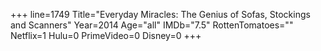 +++
line=1749
Title="Everyday Miracles: The Genius of Sofas, Stockings and Scanners"
Year=2014
Age="all"
IMDb="7.5"
RottenTomatoes=""
Netflix=1
Hulu=0
PrimeVideo=0
Disney=0
+++

